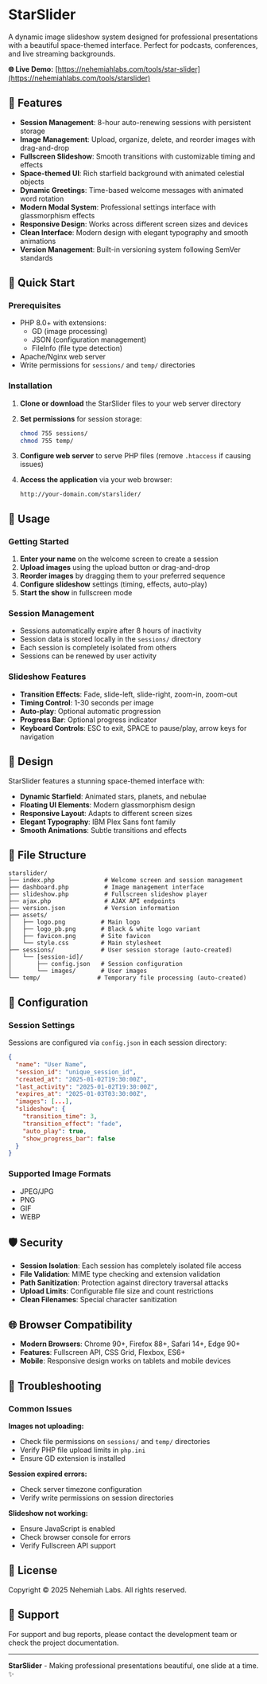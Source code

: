 # StarSlider

A dynamic image slideshow system designed for professional presentations with a beautiful space-themed interface. Perfect for podcasts, conferences, and live streaming backgrounds.

**🌐 Live Demo:** [https://nehemiahlabs.com/tools/star-slider](https://nehemiahlabs.com/tools/starslider)

## 🌟 Features

- **Session Management**: 8-hour auto-renewing sessions with persistent storage
- **Image Management**: Upload, organize, delete, and reorder images with drag-and-drop
- **Fullscreen Slideshow**: Smooth transitions with customizable timing and effects
- **Space-themed UI**: Rich starfield background with animated celestial objects
- **Dynamic Greetings**: Time-based welcome messages with animated word rotation
- **Modern Modal System**: Professional settings interface with glassmorphism effects
- **Responsive Design**: Works across different screen sizes and devices
- **Clean Interface**: Modern design with elegant typography and smooth animations
- **Version Management**: Built-in versioning system following SemVer standards

## 🚀 Quick Start

### Prerequisites

- PHP 8.0+ with extensions:
  - GD (image processing)
  - JSON (configuration management)
  - FileInfo (file type detection)
- Apache/Nginx web server
- Write permissions for `sessions/` and `temp/` directories

### Installation

1. **Clone or download** the StarSlider files to your web server directory

2. **Set permissions** for session storage:
   ```bash
   chmod 755 sessions/
   chmod 755 temp/
   ```

3. **Configure web server** to serve PHP files (remove `.htaccess` if causing issues)

4. **Access the application** via your web browser:
   ```
   http://your-domain.com/starslider/
   ```

## 📖 Usage

### Getting Started

1. **Enter your name** on the welcome screen to create a session
2. **Upload images** using the upload button or drag-and-drop
3. **Reorder images** by dragging them to your preferred sequence
4. **Configure slideshow** settings (timing, effects, auto-play)
5. **Start the show** in fullscreen mode

### Session Management

- Sessions automatically expire after 8 hours of inactivity
- Session data is stored locally in the `sessions/` directory
- Each session is completely isolated from others
- Sessions can be renewed by user activity

### Slideshow Features

- **Transition Effects**: Fade, slide-left, slide-right, zoom-in, zoom-out
- **Timing Control**: 1-30 seconds per image
- **Auto-play**: Optional automatic progression
- **Progress Bar**: Optional progress indicator
- **Keyboard Controls**: ESC to exit, SPACE to pause/play, arrow keys for navigation

## 🎨 Design

StarSlider features a stunning space-themed interface with:

- **Dynamic Starfield**: Animated stars, planets, and nebulae
- **Floating UI Elements**: Modern glassmorphism design
- **Responsive Layout**: Adapts to different screen sizes
- **Elegant Typography**: IBM Plex Sans font family
- **Smooth Animations**: Subtle transitions and effects

## 📁 File Structure

```
starslider/
├── index.php              # Welcome screen and session management
├── dashboard.php          # Image management interface
├── slideshow.php          # Fullscreen slideshow player
├── ajax.php               # AJAX API endpoints
├── version.json           # Version information
├── assets/
│   ├── logo.png          # Main logo
│   ├── logo_pb.png       # Black & white logo variant
│   ├── favicon.png       # Site favicon
│   └── style.css         # Main stylesheet
├── sessions/             # User session storage (auto-created)
│   └── [session-id]/
│       ├── config.json   # Session configuration
│       └── images/       # User images
└── temp/                # Temporary file processing (auto-created)
```

## 🔧 Configuration

### Session Settings

Sessions are configured via `config.json` in each session directory:

```json
{
  "name": "User Name",
  "session_id": "unique_session_id",
  "created_at": "2025-01-02T19:30:00Z",
  "last_activity": "2025-01-02T19:30:00Z",
  "expires_at": "2025-01-03T03:30:00Z",
  "images": [...],
  "slideshow": {
    "transition_time": 3,
    "transition_effect": "fade",
    "auto_play": true,
    "show_progress_bar": false
  }
}
```

### Supported Image Formats

- JPEG/JPG
- PNG
- GIF
- WEBP

## 🛡️ Security

- **Session Isolation**: Each session has completely isolated file access
- **File Validation**: MIME type checking and extension validation
- **Path Sanitization**: Protection against directory traversal attacks
- **Upload Limits**: Configurable file size and count restrictions
- **Clean Filenames**: Special character sanitization

## 🌐 Browser Compatibility

- **Modern Browsers**: Chrome 90+, Firefox 88+, Safari 14+, Edge 90+
- **Features**: Fullscreen API, CSS Grid, Flexbox, ES6+
- **Mobile**: Responsive design works on tablets and mobile devices

## 🐛 Troubleshooting

### Common Issues

**Images not uploading:**
- Check file permissions on `sessions/` and `temp/` directories
- Verify PHP file upload limits in `php.ini`
- Ensure GD extension is installed

**Session expired errors:**
- Check server timezone configuration
- Verify write permissions on session directories

**Slideshow not working:**
- Ensure JavaScript is enabled
- Check browser console for errors
- Verify Fullscreen API support

## 📄 License

Copyright © 2025 Nehemiah Labs. All rights reserved.

## 🤝 Support

For support and bug reports, please contact the development team or check the project documentation.

---

**StarSlider** - Making professional presentations beautiful, one slide at a time. ✨
